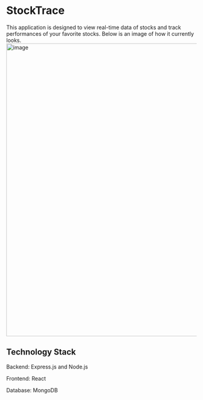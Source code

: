 # StockTrace
This application is designed to view real-time data of stocks and track performances of your favorite stocks. Below is an image of how it currently looks. <br>
<img width="773" alt="image" src="https://github.com/XChen601/StockTrace/assets/72898664/afa398ac-2253-4b78-a61a-04e4e3f109fd">


## Technology Stack
Backend: Express.js and Node.js

Frontend: React

Database: MongoDB


